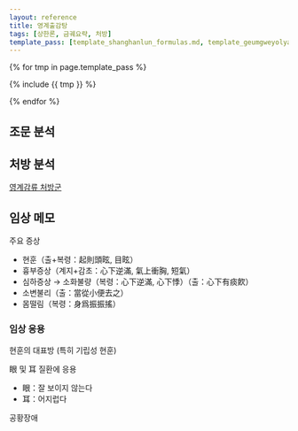 ```yaml
---
layout: reference
title: 영계출감탕
tags: [상한론, 금궤요략, 처방]
template_pass: [template_shanghanlun_formulas.md, template_geumgweyolyag_formulas.md, template_etc_formulas.md]
---
```



{% for tmp in page.template_pass %}

{% include {{ tmp }} %}

{% endfor %}

## 조문 분석


## 처방 분석

<i class="fa fa-external-link-alt"></i> [영계감류 처방군]( {{site.baseurl}}/lecture/2018/03/처방군_영계감류 )

## 임상 메모

주요 증상
* 현훈（출+복령：起則頭眩, 目眩）
* 흉부증상（계지+감초：心下逆滿, 氣上衝胸, 短氣）
* 심하증상 → 소화불량（복령：心下逆滿, 心下悸）（출：心下有痰飮）
* 소변불리（출：當從小便去之）
* 몸떨림（복령：身爲振振搖）

### 임상 응용

현훈의 대표방 (특히 기립성 현훈)

眼 및 耳 질환에 응용
* 眼：잘 보이지 않는다
* 耳：어지럽다

공황장애
